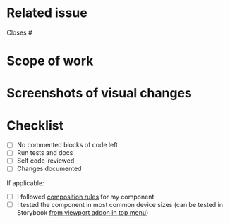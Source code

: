 # Related issue
<!-- paste a link to related issue -->
Closes #

# Scope of work
<!-- describe what you did -->

# Screenshots of visual changes
<!-- if visual changes applied -->

# Checklist

- [ ] No commented blocks of code left
- [ ] Run tests and docs
- [ ] Self code-reviewed
- [ ] Changes documented 

If applicable:

- [ ] I followed [composition rules](https://docs.storefrontui.io/v1/?path=/docs/contributing-guide-guide-code-guidelines--page) for my component
- [ ] I tested the component in most common device sizes (can be tested in Storybook [from viewport addon in top menu](https://github.com/storybooks/storybook/tree/master/addons/viewport))
